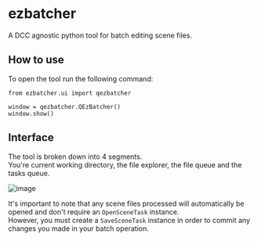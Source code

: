# ezbatcher
A DCC agnostic python tool for batch editing scene files.  

## How to use
To open the tool run the following command:  

```
from ezbatcher.ui import qezbatcher

window = qezbatcher.QEzBatcher()
window.show()
```

## Interface
The tool is broken down into 4 segments.  
You're current working directory, the file explorer, the file queue and the tasks queue.  

![image](https://user-images.githubusercontent.com/11181168/219877927-8048f973-ed3d-4f22-a4a7-2278eeee8cce.png)

It's important to note that any scene files processed will automatically be opened and don't require an `OpenSceneTask` instance.  
However, you must create a `SaveSceneTask` instance in order to commit any changes you made in your batch operation.
